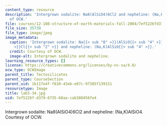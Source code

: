```yaml
---
content_type: resource
description: 'Intergrown sodalite: Na8(AlSiO4)6Cl2 and nepheline: (Na,K)AlSiO4. Courtesy
  of OCW.'
file: courses/12-108-structure-of-earth-materials-fall-2004/7ef5226fd379673568aacab388456fe4_lab3-34.jpg
file_size: 35739
file_type: image/jpeg
image_metadata:
  caption: 'Intergrown sodalite: Na{{< sub "8" >}}(AlSiO{{< sub "4" >}}){{< sub "6"
    >}}Cl{{< sub "2" >}} and nepheline: (Na,K)AlSiO{{< sub "4" >}}.'
  credit: Courtesy of OCW.
  image-alt: Intergrown sodalite and nepheline.
learning_resource_types: []
license: https://creativecommons.org/licenses/by-nc-sa/4.0/
ocw_type: OCWImage
parent_title: Tectosilicates
parent_type: CourseSection
parent_uid: 1b117e4f-f810-43eb-e97c-97305f139151
resourcetype: Image
title: lab3-34.jpg
uid: 7ef5226f-d379-6735-68aa-cab388456fe4
---
```

Intergrown sodalite: Na8(AlSiO4)6Cl2 and nepheline: (Na,K)AlSiO4. Courtesy of OCW.